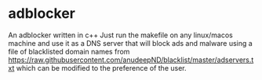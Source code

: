 # adblocker
An adblocker written in c++
Just run the makefile on any linux/macos machine and use it as a DNS server that will block ads and malware using a file of blacklisted domain names from https://raw.githubusercontent.com/anudeepND/blacklist/master/adservers.txt which can be modified to the preference of the user.
